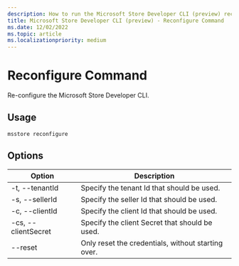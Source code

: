 ```yaml
---
description: How to run the Microsoft Store Developer CLI (preview) reconfigure command.
title: Microsoft Store Developer CLI (preview) - Reconfigure Command
ms.date: 12/02/2022
ms.topic: article
ms.localizationpriority: medium
---
```


# Reconfigure Command

Re-configure the Microsoft Store Developer CLI.

## Usage

```console
msstore reconfigure
```

## Options

| Option | Description |
|--------|-------------|
| -t, --tenantId | Specify the tenant Id that should be used. |
| -s, --sellerId | Specify the seller Id that should be used. |
| -c, --clientId | Specify the client Id that should be used. |
| -cs, --clientSecret | Specify the client Secret that should be used. |
| --reset | Only reset the credentials, without starting over. |